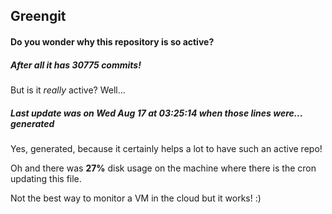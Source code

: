 ## Greengit

#### Do you wonder why this repository is so active?

##### After all it has 30775 commits!

But is it *really* active? Well...

##### Last update was on Wed Aug 17 at 03:25:14 when those lines were... generated

Yes, generated, because it certainly helps a lot to have such an active repo!

Oh and there was **27%** disk usage on the machine
where there is the cron updating this file.

Not the best way to monitor a VM in the cloud but it works! :)

